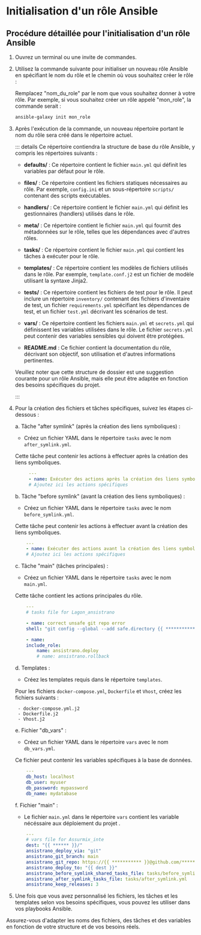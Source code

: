 




# Initialisation d'un rôle Ansible



## Procédure détaillée pour l'initialisation d'un rôle Ansible

1. Ouvrez un terminal ou une invite de commandes.

2. Utilisez la commande suivante pour initialiser un nouveau rôle Ansible en spécifiant le nom du rôle et le chemin où vous souhaitez créer le rôle :

    Remplacez "nom_du_role" par le nom que vous souhaitez donner à votre rôle. Par exemple, si vous souhaitez créer un rôle appelé "mon_role", la commande serait :

    ``` bash
    ansible-galaxy init mon_role
    ```

3. Après l'exécution de la commande, un nouveau répertoire portant le nom du rôle sera créé dans le répertoire actuel.


    ::: details  Ce répertoire contiendra la structure de base du rôle Ansible, y compris les répertoires suivants :


    - **defaults/** : Ce répertoire contient le fichier `main.yml` qui définit les variables par défaut pour le rôle.

    - **files/** : Ce répertoire contient les fichiers statiques nécessaires au rôle. Par exemple, `config.ini` et un sous-répertoire `scripts/` contenant des scripts exécutables.

    - **handlers/** : Ce répertoire contient le fichier `main.yml` qui définit les gestionnaires (handlers) utilisés dans le rôle.

    - **meta/** : Ce répertoire contient le fichier `main.yml` qui fournit des métadonnées sur le rôle, telles que les dépendances avec d'autres rôles.

    - **tasks/** : Ce répertoire contient le fichier `main.yml` qui contient les tâches à exécuter pour le rôle.

    - **templates/** : Ce répertoire contient les modèles de fichiers utilisés dans le rôle. Par exemple, `template.conf.j2` est un fichier de modèle utilisant la syntaxe Jinja2.

    - **tests/** : Ce répertoire contient les fichiers de test pour le rôle. Il peut inclure un répertoire `inventory/` contenant des fichiers d'inventaire de test, un fichier `requirements.yml` spécifiant les dépendances de test, et un fichier `test.yml` décrivant les scénarios de test.

    - **vars/** : Ce répertoire contient les fichiers `main.yml` et `secrets.yml` qui définissent les variables utilisées dans le rôle. Le fichier `secrets.yml` peut contenir des variables sensibles qui doivent être protégées.

    - **README.md** : Ce fichier contient la documentation du rôle, décrivant son objectif, son utilisation et d'autres informations pertinentes.

    Veuillez noter que cette structure de dossier est une suggestion courante pour un rôle Ansible, mais elle peut être adaptée en fonction des besoins spécifiques du projet.

    :::

4. Pour la création des fichiers et tâches spécifiques, suivez les étapes ci-dessous :

    a. Tâche "after symlink" (après la création des liens symboliques) : 
    
    - Créez un fichier YAML dans le répertoire `tasks` avec le nom `after_symlink.yml`. 
    
    Cette tâche peut contenir les actions à effectuer après la création des liens symboliques.

   ```  yaml
        ---
        - name: Exécuter des actions après la création des liens symboliques
        # Ajoutez ici les actions spécifiques
    ```

    b. Tâche "before symlink" (avant la création des liens symboliques) : 
    - Créez un fichier YAML dans le répertoire `tasks` avec le nom `before_symlink.yml`. 
    
    Cette tâche peut contenir les actions à effectuer avant la création des liens symboliques.

    ```  yaml
        ---
        - name: Exécuter des actions avant la création des liens symboliques
        # Ajoutez ici les actions spécifiques
    ```

    c. Tâche "main" (tâches principales) : 
    - Créez un fichier YAML dans le répertoire `tasks` avec le nom `main.yml`. 
    
    Cette tâche contient les actions principales du rôle.

    
    ```  yaml
        ---
        # tasks file for Lagon_ansistrano

        - name: correct unsafe git repo error
        shell: "git config --global --add safe.directory {{ ************}}/repo"

        - name: 
        include_role:
            name: ansistrano.deploy
            # name: ansistrano.rollback
    ```

    d. Templates : 
    - Créez les templates requis dans le répertoire `templates`. 
    
    Pour les fichiers `docker-compose.yml`, `Dockerfile` et `Vhost`, créez les fichiers suivants :

        - docker-compose.yml.j2
        - Dockerfile.j2
        - Vhost.j2

    e. Fichier "db_vars" : 
    - Créez un fichier YAML dans le répertoire `vars` avec le nom `db_vars.yml`. 
    
    Ce fichier peut contenir les variables spécifiques à la base de données.


    ```  yaml
        ---
        db_host: localhost
        db_user: myuser
        db_password: mypassword
        db_name: mydatabase
    ```

    f. Fichier "main" : 
    - Le fichier `main.yml` dans le répertoire `vars` contient les variable nécéssaire aux  déploiement du projet .


    ```  yaml
        ---
        # vars file for Assurmix_inte
        dest: "{{ ****** }}/"
        ansistrano_deploy_via: "git"
        ansistrano_git_branch: main
        ansistrano_git_repo: https://{{ *********** }}@github.com/*******/*********.git
        ansistrano_deploy_to: "{{ dest }}"
        ansistrano_before_symlink_shared_tasks_file: tasks/before_symlink.yml
        ansistrano_after_symlink_tasks_file: tasks/after_symlink.yml
        ansistrano_keep_releases: 3

5. Une fois que vous avez personnalisé les fichiers, les tâches et les templates selon vos besoins spécifiques, vous pouvez les utiliser dans vos playbooks Ansible.

Assurez-vous d'adapter les noms des fichiers, des tâches et des variables en fonction de votre structure et de vos besoins réels.

